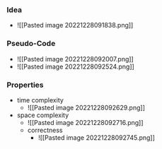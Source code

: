 ### Idea
+ ![[Pasted image 20221228091838.png]]

### Pseudo-Code
+ ![[Pasted image 20221228092007.png]]
+ ![[Pasted image 20221228092524.png]]

### Properties
+ time complexity
	+ ![[Pasted image 20221228092629.png]]
+ space complexity
	+ ![[Pasted image 20221228092716.png]]
  + correctness
	  + ![[Pasted image 20221228092745.png]]